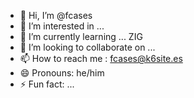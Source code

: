 - 👋 Hi, I’m @fcases
- 👀 I’m interested in ...
- 🌱 I’m currently learning ... ZIG
- 💞️ I’m looking to collaborate on ...
- 📫 How to reach me : fcases@k6site.es
- 😄 Pronouns: he/him
- ⚡ Fun fact: ...

<!---
fcases/fcases is a ✨ special ✨ repository because its `README.md` (this file) appears on your GitHub profile.
You can click the Preview link to take a look at your changes.
--->
